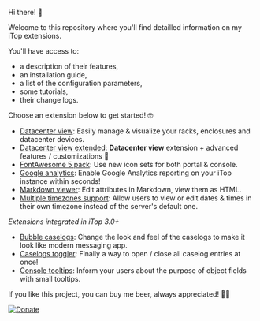 Hi there! 👋

Welcome to this repository where you'll find detailled information on my iTop extensions.

You'll have access to:

  * a description of their features,
  * an installation guide,
  * a list of the configuration parameters,
  * some tutorials,
  * their change logs.

Choose an extension below to get started! 🤓

  * [Datacenter view](molkobain-datacenter-view): Easily manage & visualize your racks, enclosures and datacenter devices.
  * [Datacenter view extended](molkobain-datacenter-view-extended): **Datacenter view** extension + advanced features / customizations 🚀
  * [FontAwesome 5 pack](molkobain-fontawesome5-pack): Use new icon sets for both portal & console.
  * [Google analytics](molkobain-google-analytics): Enable Google Analytics reporting on your iTop instance within seconds!
  * [Markdown viewer](molkobain-markdown-viewer): Edit attributes in Markdown, view them as HTML.
  * [Multiple timezones support](molkobain-multiple-timezones-support): Allow users to view or edit dates & times in their own timezone instead of the server's default one.

_Extensions integrated in iTop 3.0+_

* [Bubble caselogs](molkobain-bubble-caselogs): Change the look and feel of the caselogs to make it look like modern messaging app.
* [Caselogs toggler](molkobain-caselogs-toggler): Finally a way to open / close all caselog entries at once!
* [Console tooltips](molkobain-console-tooltips): Inform your users about the purpose of object fields with small tooltips.

If you like this project, you can buy me beer, always appreciated! 🍻😁

[![Donate](https://img.shields.io/static/v1?label=Donate&message=Molkobain%20I/O&color=green&style=flat&logo=paypal)](https://www.paypal.com/cgi-bin/webscr?cmd=_s-xclick&hosted_button_id=BZR88J33D4RG6&source=url)
